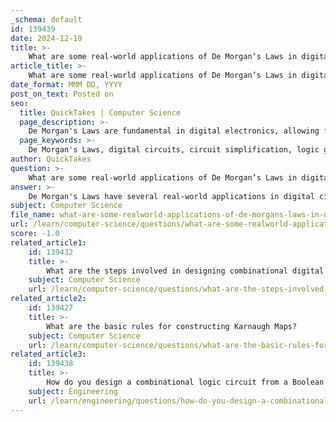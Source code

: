 ```yaml
---
_schema: default
id: 139439
date: 2024-12-19
title: >-
    What are some real-world applications of De Morgan’s Laws in digital circuits?
article_title: >-
    What are some real-world applications of De Morgan’s Laws in digital circuits?
date_format: MMM DD, YYYY
post_on_text: Posted on
seo:
  title: QuickTakes | Computer Science
  page_description: >-
    De Morgan's Laws are fundamental in digital electronics, allowing for the simplification and optimization of logic circuits, enhancing efficiency and reliability in digital designs.
  page_keywords: >-
    De Morgan's Laws, digital circuits, circuit simplification, logic gates, AND OR conversion, minimize logic levels, error detection, programmable logic devices, digital signal processing, Boolean expressions
author: QuickTakes
question: >-
    What are some real-world applications of De Morgan’s Laws in digital circuits?
answer: >-
    De Morgan's Laws have several real-world applications in digital circuits, particularly in the design and simplification of logic circuits. Here are some key applications:\n\n1. **Circuit Simplification**: De Morgan's Laws allow engineers to simplify complex logical expressions, which can lead to a reduction in the number of gates required in a circuit. This simplification is crucial for optimizing circuit designs, making them more efficient and cost-effective.\n\n2. **Gate Conversion**: The laws facilitate the conversion between AND and OR operations. For instance, the expression \( \overline{(A \land B)} \) can be transformed into $ \overline{A} \lor \overline{B} $. This ability to interchange AND and OR operations is particularly useful when designing circuits with specific gate types, as it allows for flexibility in choosing the most suitable components.\n\n3. **Minimizing Logic Levels**: By applying De Morgan's Laws, designers can minimize the number of logic levels in a circuit. Fewer logic levels can lead to faster signal propagation and reduced power consumption, which are critical factors in high-performance digital systems.\n\n4. **Error Detection and Correction**: In systems like parity checkers, De Morgan's Laws can be used to simplify the logic required for error detection. This is essential in ensuring data integrity in communication systems and storage devices.\n\n5. **Programmable Logic Devices (PLDs)**: De Morgan's Laws are also applied in the design of programmable logic devices, where complex logic functions need to be implemented efficiently. The laws help in optimizing the logic expressions that define the behavior of these devices.\n\n6. **Digital Signal Processing**: In digital signal processing applications, De Morgan's Laws can simplify the logic involved in filtering and categorizing signals, making the implementation of algorithms more straightforward and efficient.\n\nIn summary, De Morgan's Laws are fundamental in digital electronics, providing essential tools for simplifying and optimizing Boolean expressions, which ultimately leads to more efficient and reliable digital circuit designs. Understanding and applying these laws is crucial for engineers and designers in the field of digital systems.
subject: Computer Science
file_name: what-are-some-realworld-applications-of-de-morgans-laws-in-digital-circuits.md
url: /learn/computer-science/questions/what-are-some-realworld-applications-of-de-morgans-laws-in-digital-circuits
score: -1.0
related_article1:
    id: 139432
    title: >-
        What are the steps involved in designing combinational digital circuits?
    subject: Computer Science
    url: /learn/computer-science/questions/what-are-the-steps-involved-in-designing-combinational-digital-circuits
related_article2:
    id: 139427
    title: >-
        What are the basic rules for constructing Karnaugh Maps?
    subject: Computer Science
    url: /learn/computer-science/questions/what-are-the-basic-rules-for-constructing-karnaugh-maps
related_article3:
    id: 139438
    title: >-
        How do you design a combinational logic circuit from a Boolean equation?
    subject: Engineering
    url: /learn/engineering/questions/how-do-you-design-a-combinational-logic-circuit-from-a-boolean-equation
---
```


&nbsp;
